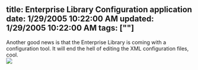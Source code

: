 title: Enterprise Library Configuration application
date: 1/29/2005 10:22:00 AM
updated: 1/29/2005 10:22:00 AM
tags: [""]
---
Another good news is that the Enterprise Library is coming with a 
configuration tool. It will end the hell of editing the XML configuration files, 
cool.  
![](http://membres.lycos.fr/lkempe//enterpriselibraryconfig.png)
